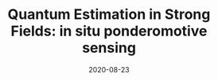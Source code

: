 ---
title: "Quantum Estimation in Strong Fields: in situ ponderomotive sensing"
collection: publications
permalink: " /publication/2020-08-23-Quantum Estimation in Strong Fields: in situ ponderomotive sensing"
date: 2020-08-23
venue: 'arXiv'
paperurl: 'https://arxiv.org/abs/2008.10070'
citation: 'A.S. Maxwell, A. Serafini, S. Bose, C. Figueira de Morisson Faria, arXiv:2008.10070, (2020)'
---